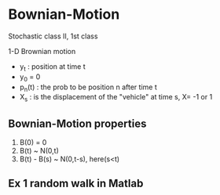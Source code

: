 # Bownian-Motion
Stochastic class II, 1st class 

1-D Brownian motion
- y<sub>t</sub> : position at time t
- y<sub>0</sub> = 0
- p<sub>n</sub>(t) : the prob to be position n after time t 
- X<sub>s</sub> : is the displacement of the "vehicle" at time s, X= -1 or 1

## Bownian-Motion properties
1. B(0) = 0
1. B(t) ~ N(0,t)
1. B(t) - B(s) ~ N(0,t-s), here(s<t)

## Ex 1 random walk in Matlab
